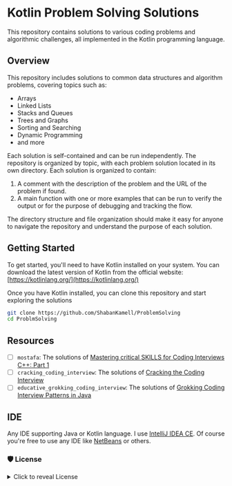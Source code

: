 # Kotlin Problem Solving Solutions

This repository contains solutions to various coding problems and algorithmic challenges,
all implemented in the Kotlin programming language.

## Overview

This repository includes solutions to common data structures and algorithm problems, covering topics such as:

- Arrays
- Linked Lists
- Stacks and Queues
- Trees and Graphs
- Sorting and Searching
- Dynamic Programming
- and more


Each solution is self-contained and can be run independently. The repository is organized by topic,
with each problem solution located in its own directory. Each solution is organized to contain:

1. A comment with the description of the problem and the URL of the problem if found.
2. A main function with one or more examples that can be run to verify the output or for the purpose
   of debugging and tracking the flow.

The directory structure and file organization should make it easy for anyone to navigate
the repository and understand the purpose of each solution.

## Getting Started

To get started, you'll need to have Kotlin installed on your system. You can download the latest
version of Kotlin from the official website: [https://kotlinlang.org/](https://kotlinlang.org/)

Once you have Kotlin installed, you can clone this repository and start exploring the solutions

```bash
git clone https://github.com/ShabanKamell/ProblemSolving
cd ProblmSolving
```

## Resources

- [ ] `mostafa`: The solutions of [Mastering critical SKILLS for Coding Interviews C++: Part 1](https://www.udemy.com/course/skills-coding-interviews/?couponCode=LETSLEARNNOWPP)
- [ ] `cracking_coding_interview`: The solutions of  [Cracking the Coding Interview](https://www.amazon.eg/-/en/Cracking-Coding-Interview-Programming-Questions/dp/0984782850)
- [ ] `educative_grokking_coding_interview`: The solutions of [Grokking Coding Interview Patterns in Java](https://www.educative.io/courses/grokking-coding-interview-patterns-java)

## IDE

Any IDE supporting Java or Kotlin language. I use [IntelliJ IDEA CE](https://www.jetbrains.com/idea/).
Of course you're free to use any IDE like [NetBeans](https://netbeans.org/)
or others.

### 🛡 License
<details>
    <summary>
        Click to reveal License
    </summary>

```
Licensed under the Apache License, Version 2.0 (the "License");
you may not use this file except in compliance with the License.
You may obtain a copy of the License at

   http://www.apache.org/licenses/LICENSE-2.0

Unless required by applicable law or agreed to in writing, software
distributed under the License is distributed on an "AS IS" BASIS,
WITHOUT WARRANTIES OR CONDITIONS OF ANY KIND, either express or implied.
See the License for the specific language governing permissions and
limitations under the License.
```